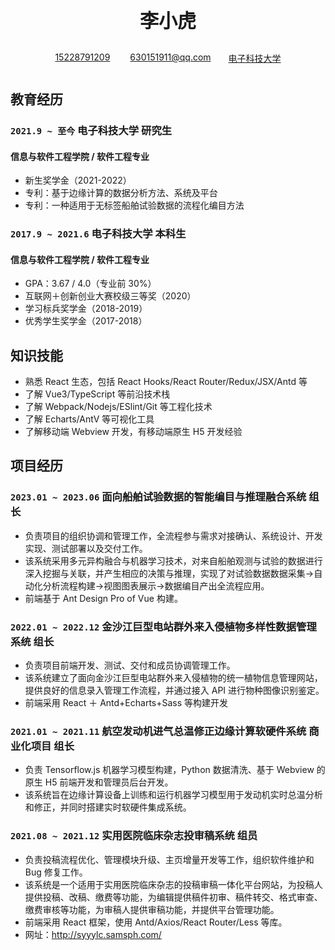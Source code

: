 <div style="margin: 40px;">
    <div style="width:100%;">
        <div style="text-align: center;">
            <h3 style="font-size: 30px">李小虎</h3>
        </div>
        <div id="info" style="display: flex; justify-content: center;">
            <div>
              <a class="telephone" href="#" style="margin:1em">15228791209</a>
              <a class="mail"href="#" style="margin:1em">630151911@qq.com</a>
            </div>
            <div>
              <a class="school" href="#" style="margin:1em">电子科技大学</a>
            </div>
        </div>
    </div>
    <div style="position: absolute; top: 60px; right: 60px;">
        <div style="width:60px;height:80px;">
            <!--
                <img src="https://i.imgur.com/UB9rTcS.jpg" style="width:60px;height:80px">
            -->
        </div>
    </div>
</div>

## 教育经历

### `2021.9 ~ 至今` **电子科技大学** 研究生

#### 信息与软件工程学院 / 软件工程专业

- 新生奖学金（2021-2022）
- 专利：基于边缘计算的数据分析方法、系统及平台
- 专利：一种适用于无标签船舶试验数据的流程化编目方法

### `2017.9 ~ 2021.6` **电子科技大学** 本科生

#### 信息与软件工程学院 / 软件工程专业

- GPA：3.67 / 4.0（专业前 30%）
- 互联网＋创新创业大赛校级三等奖（2020）
- 学习标兵奖学金（2018-2019）
- 优秀学生奖学金（2017-2018）

## 知识技能

- 熟悉 React 生态，包括 React Hooks/React Router/Redux/JSX/Antd 等
- 了解 Vue3/TypeScript 等前沿技术栈
- 了解 Webpack/Nodejs/ESlint/Git 等工程化技术
- 了解 Echarts/AntV 等可视化工具
- 了解移动端 Webview 开发，有移动端原生 H5 开发经验

## 项目经历

### `2023.01 ~ 2023.06` **面向船舶试验数据的智能编目与推理融合系统** 组长

- 负责项目的组织协调和管理工作，全流程参与需求对接确认、系统设计、开发实现、测试部署以及交付工作。
- 该系统采用多元异构融合与机器学习技术，对来自船舶观测与试验的数据进行深入挖掘与关联，并产生相应的决策与推理，实现了对试验数据数据采集->自动化分析流程构建->视图图表展示->数据编目产出全流程应用。
- 前端基于 Ant Design Pro of Vue 构建。

### `2022.01 ~ 2022.12` **金沙江巨型电站群外来入侵植物多样性数据管理系统** 组长

- 负责项目前端开发、测试、交付和成员协调管理工作。
- 该系统建立了面向金沙江巨型电站群外来入侵植物的统一植物信息管理网站，提供良好的信息录入管理工作流程，并通过接入 API 进行物种图像识别鉴定。
- 前端采用 React ＋ Antd+Echarts+Sass 等构建开发

### `2021.01 ~ 2021.11` 航空发动机进气总温修正边缘计算软硬件系统 商业化项目 组长

- 负责 Tensorflow.js 机器学习模型构建，Python 数据清洗、基于 Webview 的原生 H5 前端开发和管理员后台开发。
- 该系统旨在边缘计算设备上训练和运行机器学习模型用于发动机实时总温分析和修正，并同时搭建实时软硬件集成系统。

### `2021.08 ~ 2021.12` **实用医院临床杂志投审稿系统** 组员

- 负责投稿流程优化、管理模块升级、主页增量开发等工作，组织软件维护和 Bug 修复工作。
- 该系统是一个适用于实用医院临床杂志的投稿审稿一体化平台网站，为投稿人提供投稿、改稿、缴费等功能，为编辑提供稿件初审、稿件转交、格式审查、缴费审核等功能，为审稿人提供审稿功能，并提供平台管理功能。
- 前端采用 React 框架，使用 Antd/Axios/React Router/Less 等库。
- 网址：http://syyylc.samsph.com/

